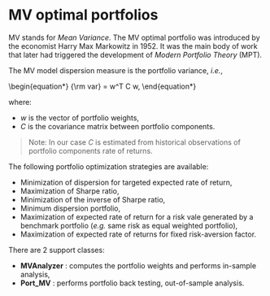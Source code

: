# MV optimal portfolios

MV stands for *Mean Variance*.
The MV optimal portfolio was
introduced by the economist Harry Max Markowitz in 1952. It was the main
body of work that later had triggered the development of
*Modern Portfolio Theory* (MPT).


The MV model dispersion measure is the portfolio variance, *i.e.*,

\begin{equation*}
	{\rm var} = w^T C w,
\end{equation*}

where:

* $w$ is the vector of portfolio weights,
* $C$ is the covariance matrix between portfolio components.

> Note: In our case $C$ is estimated from historical observations of
portfolio components rate of returns.

The following portfolio optimization strategies are available:
* Minimization of dispersion for targeted expected rate of return,
* Maximization of Sharpe ratio,
* Minimization of the inverse of Sharpe ratio,
* Minimum dispersion portfolio,
* Maximization of expected rate of return for a risk vale generated by a
benchmark portfolio (*e.g.* same risk as equal weighted portfolio),
* Maximization of expected rate of returns for fixed risk-aversion factor.

There are 2 support classes:

* **MVAnalyzer** : computes the portfolio weights and performs in-sample
analysis,
* **Port_MV** : performs portfolio back testing, out-of-sample analysis.
